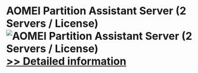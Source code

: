 # AOMEI Partition Assistant Server (2 Servers / License)<br />![AOMEI Partition Assistant Server (2 Servers / License)](https://mycommerce.akamaized.net/api/pimages/P300423755/BIG/300423755.JPG)<br />[>> Detailed information](https://secure.shareit.com/shareit/product.html?productid=300423755&affiliateid=200057808)